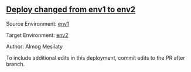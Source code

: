 ## [Deploy changed from env1 to env2](https://app-staging.salto.io/orgs/cfd97017-dbcc-4872-a615-8db7b0d2fcf4/envs/0e965f72-4782-43bb-bdbf-02fc7201e320/deployments/05f38e14-d230-4e10-89fa-0e445bf272a5)

Source Environment: [env1](https://app-staging.salto.io/orgs/cfd97017-dbcc-4872-a615-8db7b0d2fcf4/envs/058dcd23-51b1-450d-8009-048990796e3a)

Target Environment: [env2](https://app-staging.salto.io/orgs/cfd97017-dbcc-4872-a615-8db7b0d2fcf4/envs/0e965f72-4782-43bb-bdbf-02fc7201e320) 

Author: Almog Mesilaty

To include additional edits in this deployment, commit edits to the PR after branch.